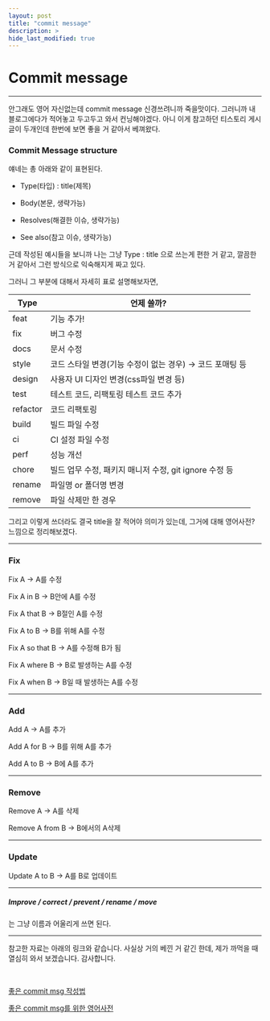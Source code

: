 ```yaml
---
layout: post
title: "commit message"
description: >
hide_last_modified: true
---
```


# Commit message

---



안그래도 영어 자신없는데 commit message 신경쓰려니까 죽을맛이다. 그러니까 내 블로그에다가 적어놓고 두고두고 와서 컨닝해야겠다. 아니 이게 참고하던 티스토리 게시글이 두개인데 한번에 보면 좋을 거 같아서 베껴왔다.

### Commit Message structure

얘네는 총 아래와 같이 표현된다.

-   Type(타입) : title(제목)

-   Body(본문, 생략가능)

-   Resolves(해결한 이슈, 생략가능)

-   See also(참고 이슈, 생략가능)

근데 작성된 예시들을 보니까 나는 그냥 Type : title 으로 쓰는게 편한 거 같고, 깔끔한 거 같아서 그런 방식으로 익숙해지게 짜고 있다.

그러니 그 부분에 대해서 자세히 표로 설명해보자면,

| Type     | 언제 쓸까?                                               |
| -------- | -------------------------------------------------------- |
| feat     | 기능 추가!                                               |
| fix      | 버그 수정                                                |
| docs     | 문서 수정                                                |
| style    | 코드 스타일 변경(기능 수정이 없는 경우) → 코드 포매팅 등 |
| design   | 사용자 UI 디자인 변경(css파일 변경 등)                   |
| test     | 테스트 코드, 리팩토링 테스트 코드 추가                   |
| refactor | 코드 리팩토링                                            |
| build    | 빌드 파일 수정                                           |
| ci       | CI 설정 파일 수정                                        |
| perf     | 성능 개선                                                |
| chore    | 빌드 업무 수정, 패키지 매니저 수정, git ignore 수정 등   |
| rename   | 파일명 or 폴더명 변경                                    |
| remove   | 파일 삭제만 한 경우                                      |

그리고 이렇게 쓰더라도 결국 title을 잘 적어야 의미가 있는데, 그거에 대해 영어사전? 느낌으로 정리해보겠다.

---

### Fix

Fix A → A를 수정

Fix A in B → B안에 A를 수정

Fix A that B → B절인 A를 수정

Fix A to B → B를 위해 A를 수정

Fix A so that B → A를 수정해 B가 됨

Fix A where B → B로 발생하는 A를 수정

Fix A when B → B일 때 발생하는 A를 수정



---

### Add

Add A → A를 추가

Add A for B → B를 위해 A를 추가

Add A to B → B에 A를 추가



---

### Remove

Remove A → A를 삭제

Remove A from B → B에서의 A삭제



---

### Update

Update A to B → A를 B로 업데이트



---

##### Improve / correct / prevent / rename / move

는 그냥 이름과 어울리게 쓰면 된다.

---

참고한 자료는 아래의 링크와 같습니다. 사실상 거의 베낀 거 같긴 한데, 제가 까먹을 때 열심히 와서 보겠습니다. 감사합니다.

​	

[좋은 commit msg 작성법]

[좋은 commit msg를 위한 영어사전]

[좋은 commit msg 작성법]: https://jane-aeiou.tistory.com/93
[좋은 commit msg를 위한 영어사전]: https://blog.ull.im/engineering/2019/03/10/logs-on-git.html
